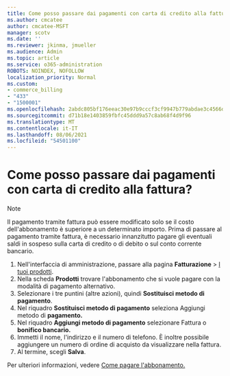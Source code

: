 ```yaml
---
title: Come posso passare dai pagamenti con carta di credito alla fattura?
ms.author: cmcatee
author: cmcatee-MSFT
manager: scotv
ms.date: ''
ms.reviewer: jkinma, jmueller
ms.audience: Admin
ms.topic: article
ms.service: o365-administration
ROBOTS: NOINDEX, NOFOLLOW
localization_priority: Normal
ms.custom:
- commerce_billing
- "433"
- "1500001"
ms.openlocfilehash: 2abdc805bf176eeac30e97b9cccf3cf9947b779abdae3c4566d354854a78b040
ms.sourcegitcommit: d71b18e1403859fbfc45ddd9a57c8ab68f4d9f96
ms.translationtype: MT
ms.contentlocale: it-IT
ms.lasthandoff: 08/06/2021
ms.locfileid: "54501100"
---
```

# <a name="how-do-i-change-from-credit-card-payments-to-invoice"></a>Come posso passare dai pagamenti con carta di credito alla fattura?

> [!NOTE]
> Il pagamento tramite fattura può essere modificato solo se il costo dell'abbonamento è superiore a un determinato importo. Prima di passare al pagamento tramite fattura, è necessario innanzitutto pagare gli eventuali saldi in sospeso sulla carta di credito o di debito o sul conto corrente bancario.

1. Nell'interfaccia di amministrazione, passare alla pagina **Fatturazione** > [I tuoi prodotti](https://go.microsoft.com/fwlink/p/?linkid=842054).
2. Nella scheda **Prodotti** trovare l'abbonamento che si vuole pagare con la modalità di pagamento alternativo.
3. Selezionare i tre puntini (altre azioni), quindi **Sostituisci metodo di pagamento**.
4. Nel riquadro **Sostituisci metodo di pagamento** seleziona Aggiungi metodo di **pagamento.**
5. Nel riquadro **Aggiungi metodo di pagamento** selezionare Fattura o **bonifico bancario.**
6. Immetti il nome, l'indirizzo e il numero di telefono. È inoltre possibile aggiungere un numero di ordine di acquisto da visualizzare nella fattura.
7. Al termine, scegli **Salva**.

Per ulteriori informazioni, vedere [Come pagare l'abbonamento.](/microsoft-365/commerce/billing-and-payments/pay-for-your-subscription)